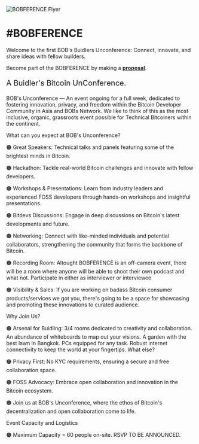 ![BOBFERENCE Flyer](https://github.com/BOBSpaces/BOBFERENCE/assets/114900535/076511a4-7e42-44c2-b0cc-f1432edd5dc3)

<h1>#BOBFERENCE</h1>

Welcome to the first BOB's Buidlers Unconference: Connect, innovate, and share ideas with fellow builders. 

Become part of the BOBFERENCE by making a **[proposal](CONTRIBUTING.md)**.

<p style="font-size:20px;">A Buidler's Bitcoin UnConference.</p>

BOB's Unconference — An event ongoing for a full week, dedicated to fostering innovation, privacy, and freedom within the Bitcoin Developer Community in Asia and BOBs Network. We like to think of this as the most inclusive, organic, grassroots event possible for Technical Bitcoiners within the continent. 

What can you expect at BOB's Unconference?

🟠 Great Speakers: Technical talks and panels featuring some of the brightest minds in Bitcoin.

🟠 Hackathon: Tackle real-world Bitcoin challenges and innovate with fellow developers. 

🟠 Workshops & Presentations: Learn from industry leaders and experienced FOSS developers through hands-on workshops and insightful presentations.

🟠 Bitdevs Discussions: Engage in deep discussions on Bitcoin's latest developments and future.

🟠 Networking: Connect with like-minded individuals and potential collaborators, strengthening the community that forms the backbone of Bitcoin.

🟠 Recording Room: Altought BOBFERENCE is an off-camera event, there will be a room where anyone will be able to shoot their own podcast and what not. Participate in either as interviewer or interviewee

🟠 Visibility & Sales: If you are working on badass Bitcoin consumer products/services we got you, there's going to be a space for showcasing and promoting these innovations to curated audience.

Why Join Us?

🟠 Arsenal for Buidling: 3/4 rooms dedicated to creativity and collaboration. An abundance of whiteboards to map out your visions. A garden with the best lawn in Bangkok. PCs equipped for any task. Robust internet connectivity to keep the world at your fingertips. What else?

🟠 Privacy First: No KYC requirements, ensuring a secure and free collaboration space.

🟠 FOSS Advocacy: Embrace open collaboration and innovation in the Bitcoin ecosystem.

🟠 Join us at BOB's Unconference, where the ethos of Bitcoin's decentralization and open collaboration come to life.

Event Capacity and Logistics

🟠 Maximum Capacity = 60 people on-site. RSVP TO BE ANNOUNCED.
